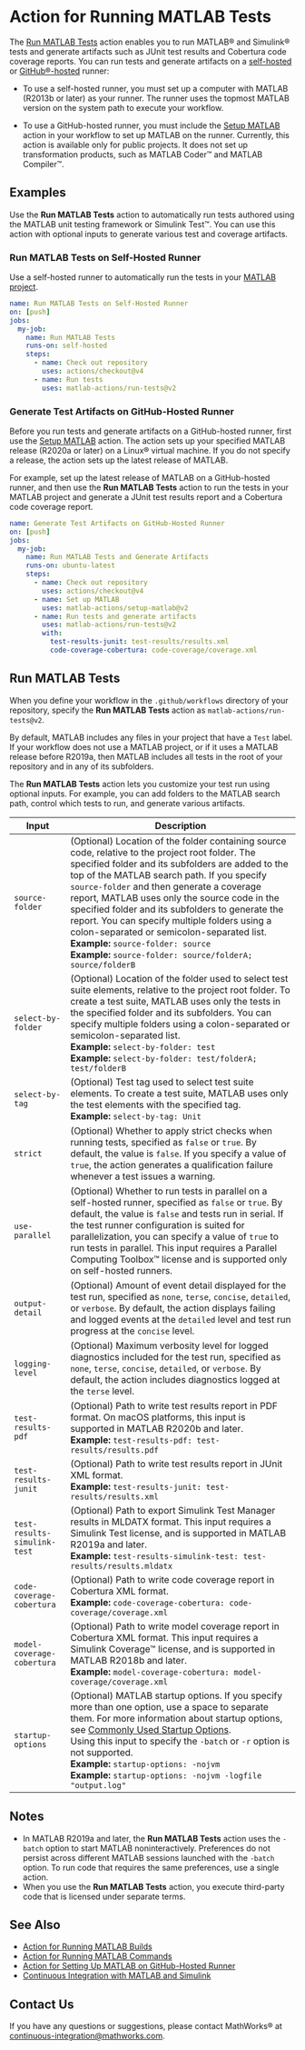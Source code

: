 # Action for Running MATLAB Tests

The [Run MATLAB Tests](#run-matlab-tests) action enables you to run MATLAB&reg; and Simulink&reg; tests and generate artifacts such as JUnit test results and Cobertura code coverage reports. You can run tests and generate artifacts on a [self-hosted](https://docs.github.com/en/free-pro-team@latest/actions/hosting-your-own-runners/about-self-hosted-runners) or [GitHub&reg;-hosted](https://docs.github.com/en/free-pro-team@latest/actions/reference/specifications-for-github-hosted-runners) runner:

- To use a self-hosted runner, you must set up a computer with MATLAB (R2013b or later) as your runner. The runner uses the topmost MATLAB version on the system path to execute your workflow.

- To use a GitHub-hosted runner, you must include the [Setup MATLAB](https://github.com/matlab-actions/setup-matlab/) action in your workflow to set up MATLAB on the runner. Currently, this action is available only for public projects. It does not set up transformation products, such as MATLAB Coder&trade; and MATLAB Compiler&trade;.

## Examples
Use the **Run MATLAB Tests** action to automatically run tests authored using the MATLAB unit testing framework or Simulink Test&trade;. You can use this action with optional inputs to generate various test and coverage artifacts.

### Run MATLAB Tests on Self-Hosted Runner
Use a self-hosted runner to automatically run the tests in your [MATLAB project](https://www.mathworks.com/help/matlab/projects.html).

```yaml
name: Run MATLAB Tests on Self-Hosted Runner
on: [push]
jobs:
  my-job:
    name: Run MATLAB Tests
    runs-on: self-hosted
    steps:
      - name: Check out repository
        uses: actions/checkout@v4
      - name: Run tests
        uses: matlab-actions/run-tests@v2
```

### Generate Test Artifacts on GitHub-Hosted Runner
Before you run tests and generate artifacts on a GitHub-hosted runner, first use the [Setup MATLAB](https://github.com/matlab-actions/setup-matlab/) action. The action sets up your specified MATLAB release (R2020a or later) on a Linux&reg; virtual machine. If you do not specify a release, the action sets up the latest release of MATLAB.

For example, set up the latest release of MATLAB on a GitHub-hosted runner, and then use the **Run MATLAB Tests** action to run the tests in your MATLAB project and generate a JUnit test results report and a Cobertura code coverage report.

```yaml
name: Generate Test Artifacts on GitHub-Hosted Runner
on: [push]
jobs:
  my-job:
    name: Run MATLAB Tests and Generate Artifacts
    runs-on: ubuntu-latest
    steps:
      - name: Check out repository
        uses: actions/checkout@v4
      - name: Set up MATLAB
        uses: matlab-actions/setup-matlab@v2
      - name: Run tests and generate artifacts
        uses: matlab-actions/run-tests@v2
        with:
          test-results-junit: test-results/results.xml
          code-coverage-cobertura: code-coverage/coverage.xml
```
## Run MATLAB Tests
When you define your workflow in the `.github/workflows` directory of your repository, specify the **Run MATLAB Tests** action as `matlab-actions/run-tests@v2`.

By default, MATLAB includes any files in your project that have a `Test` label. If your workflow does not use a MATLAB project, or if it uses a MATLAB release before R2019a, then MATLAB includes all tests in the root of your repository and in any of its subfolders.

The **Run MATLAB Tests** action lets you customize your test run using optional inputs. For example, you can add folders to the MATLAB search path, control which tests to run, and generate various artifacts.

Input                     | Description
------------------------- | ---------------
`source-folder`            | (Optional) Location of the folder containing source code, relative to the project root folder. The specified folder and its subfolders are added to the top of the MATLAB search path. If you specify `source-folder` and then generate a coverage report, MATLAB uses only the source code in the specified folder and its subfolders to generate the report. You can specify multiple folders using a colon-separated or semicolon-separated list.<br/>**Example:** `source-folder: source`<br/>**Example:** `source-folder: source/folderA; source/folderB`
`select-by-folder`          | (Optional) Location of the folder used to select test suite elements, relative to the project root folder. To create a test suite, MATLAB uses only the tests in the specified folder and its subfolders. You can specify multiple folders using a colon-separated or semicolon-separated list.<br/>**Example:** `select-by-folder: test`<br/>**Example:** `select-by-folder: test/folderA; test/folderB`
`select-by-tag`             | (Optional) Test tag used to select test suite elements. To create a test suite, MATLAB uses only the test elements with the specified tag.<br/>**Example:** `select-by-tag: Unit`
`strict`                  | (Optional) Whether to apply strict checks when running tests, specified as `false` or `true`. By default, the value is `false`. If you specify a value of `true`, the action generates a qualification failure whenever a test issues a warning.
`use-parallel`              | (Optional) Whether to run tests in parallel on a self-hosted runner, specified as `false` or `true`. By default, the value is `false` and tests run in serial. If the test runner configuration is suited for parallelization, you can specify a value of `true` to run tests in parallel. This input requires a Parallel Computing Toolbox&trade; license and is supported only on self-hosted runners.
`output-detail`            | (Optional) Amount of event detail displayed for the test run, specified as `none`, `terse`, `concise`, `detailed`, or `verbose`. By default, the action displays failing and logged events at the `detailed` level and test run progress at the `concise` level.
`logging-level`            | (Optional) Maximum verbosity level for logged diagnostics included for the test run, specified as `none`, `terse`, `concise`, `detailed`, or `verbose`. By default, the action includes diagnostics logged at the `terse` level. 
`test-results-pdf`          | (Optional) Path to write test results report in PDF format. On macOS platforms, this input is supported in MATLAB R2020b and later.<br/>**Example:** `test-results-pdf: test-results/results.pdf`
`test-results-junit`        | (Optional) Path to write test results report in JUnit XML format.<br/>**Example:** `test-results-junit: test-results/results.xml`
`test-results-simulink-test` | (Optional) Path to export Simulink Test Manager results in MLDATX format. This input requires a Simulink Test license, and is supported in MATLAB R2019a and later.<br/>**Example:** `test-results-simulink-test: test-results/results.mldatx`
`code-coverage-cobertura`   | (Optional) Path to write code coverage report in Cobertura XML format.<br/>**Example:** `code-coverage-cobertura: code-coverage/coverage.xml`
`model-coverage-cobertura`  | (Optional) Path to write model coverage report in Cobertura XML format. This input requires a Simulink Coverage™ license, and is supported in MATLAB R2018b and later.<br/>**Example:** `model-coverage-cobertura: model-coverage/coverage.xml`
`startup-options`         | (Optional) MATLAB startup options. If you specify more than one option, use a space to separate them. For more information about startup options, see [Commonly Used Startup Options](https://www.mathworks.com/help/matlab/matlab_env/commonly-used-startup-options.html).<br/>Using this input to specify the `-batch` or `-r` option is not supported.<br/>**Example:** `startup-options: -nojvm`<br/>**Example:** `startup-options: -nojvm -logfile "output.log"`

## Notes
* In MATLAB R2019a and later, the **Run MATLAB Tests** action uses  the `-batch` option to start MATLAB noninteractively. Preferences do not persist across different MATLAB sessions launched with the `-batch` option. To run code that requires the same preferences, use a single action.
* When you use the **Run MATLAB Tests** action, you execute third-party code that is licensed under separate terms.

## See Also
- [Action for Running MATLAB Builds](https://github.com/matlab-actions/run-build/)
- [Action for Running MATLAB Commands](https://github.com/matlab-actions/run-command/)
- [Action for Setting Up MATLAB on GitHub-Hosted Runner](https://github.com/matlab-actions/setup-matlab/)
- [Continuous Integration with MATLAB and Simulink](https://www.mathworks.com/solutions/continuous-integration.html)

## Contact Us
If you have any questions or suggestions, please contact MathWorks&reg; at [continuous-integration@mathworks.com](mailto:continuous-integration@mathworks.com).
